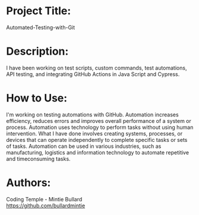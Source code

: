 # Project Title:
 Automated-Testing-with-Git

# Description:
I have been working on test scripts, custom commands, test automations, API testing, and integrating GitHub Actions in Java Script and Cypress.

# How to Use:
I'm working on testing automations with GitHub. Automation increases efficiency, reduces errors and improves overall performance of a system or process. Automation uses technology to perform tasks without using human intervention. What I have done involves creating systems, processes, or devices that can operate independently to complete specific tasks or sets of tasks. Automation can be used in various industries, such as manufacturing, logistics and information technology to automate repetitive and timeconsuming tasks.

# Authors:
Coding Temple - Mintie Bullard                 
https://github.com/bullardmintie
